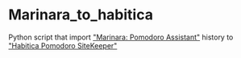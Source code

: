 # Marinara_to_habitica
Python script that import ["Marinara: Pomodoro Assistant"](https://github.com/schmich/marinara/) history to ["Habitica Pomodoro SiteKeeper"]( https://github.com/ofekmiz/Habitica-Pomodoro-SiteKeeper/)
